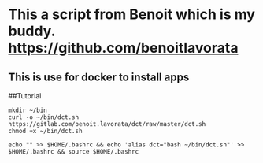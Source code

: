 # This a script from Benoit which is my buddy. https://github.com/benoitlavorata
## This is use for docker to install apps

##Tutorial
```
mkdir ~/bin
curl -o ~/bin/dct.sh https://gitlab.com/benoit.lavorata/dct/raw/master/dct.sh
chmod +x ~/bin/dct.sh 
```

```
echo "" >> $HOME/.bashrc && echo 'alias dct="bash ~/bin/dct.sh"' >> $HOME/.bashrc && source $HOME/.bashrc
```
